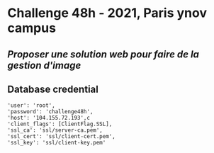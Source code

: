 # Challenge 48h - 2021, Paris ynov campus
## _Proposer une solution web pour faire de la gestion d'image_

## Database credential
    'user': 'root',
    'password': 'challenge48h',
    'host': '104.155.72.193',c
    'client_flags': [ClientFlag.SSL],
    'ssl_ca': 'ssl/server-ca.pem',
    'ssl_cert': 'ssl/client-cert.pem',
    'ssl_key': 'ssl/client-key.pem'
